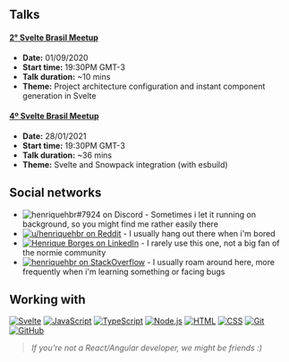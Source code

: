 ## Talks

#### [2° Svelte Brasil Meetup](https://www.youtube.com/watch?v=_izeIDmeq7g&t=2520s)

- **Date:** 01/09/2020
- **Start time:** 19:30PM GMT-3
- **Talk duration:** ~10 mins
- **Theme:** Project architecture configuration and instant component generation in Svelte

#### [4º Svelte Brasil Meetup](https://youtu.be/vDW_zVq5-vY?t=5320)

- **Date:** 28/01/2021
- **Start time:** 19:30PM GMT-3
- **Talk duration:** ~36 mins
- **Theme:** Svelte and Snowpack integration (with esbuild)

## Social networks

- ![henriquehbr#7924 on Discord](https://img.shields.io/badge/discord-henriquehbr%237924-%23738adb?logo=discord&logoColor=FFFFFF) - Sometimes i let it running on background, so you might find me rather easily there
- [![u/henriquehbr on Reddit](https://img.shields.io/badge/Reddit-henriquehbr-%23FF4300?logo=reddit&logoColor=FFFFFF)](http://reddit.com/r/henriquehbr) - I usually hang out there when i'm bored
- [![Henrique Borges on LinkedIn](https://img.shields.io/badge/LinkedIn-Henrique%20Borges-%230072b1?logo=linkedin&logoColor=FFFFFF)](https://www.linkedin.com/in/henrique-borges-ab2217156/) - I rarely use this one, not a big fan of the normie community
- [![henriquehbr on StackOverflow](https://img.shields.io/badge/StackOverflow-henriquehbr-%23f48024?logo=stackoverflow&logoColor=FFFFFF)](https://stackoverflow.com/users/9182121/henriquehbr) - I usually roam around here, more frequently when i'm learning something or facing bugs

## Working with

[![Svelte](https://img.shields.io/badge/-Svelte-FF3E00?logo=svelte&logoColor=FFFFFF)](https://github.com/sveltejs/svelte)
[![JavaScript](https://img.shields.io/badge/-JavaScript-F7DF1E?logo=javascript&logoColor=000000)](https://github.com/topics/javascript)
[![TypeScript](https://img.shields.io/badge/-TypeScript-3178C6?logo=javascript&logoColor=FFFFFF)](https://github.com/microsoft/TypeScript)
[![Node.js](https://img.shields.io/badge/-Node.js-339933?logo=node.js&logoColor=FFFFFF)](https://github.com/nodejs/node)
[![HTML](https://img.shields.io/badge/-HTML-E34F26?logo=html5&logoColor=FFFFFF)](https://github.com/topics/html)
[![CSS](https://img.shields.io/badge/-CSS-1572B6?logo=css3&logoColor=FFFFFF)](https://github.com/topics/css)
[![Git](https://img.shields.io/badge/-Git-F05032?logo=git&logoColor=FFFFFF)](https://github.com/git/git)
[![GitHub](https://img.shields.io/badge/-GitHub-181717?logo=github&logoColor=FFFFFF)](https://github.com/)

> _If you're not a React/Angular developer, we might be friends :)_
